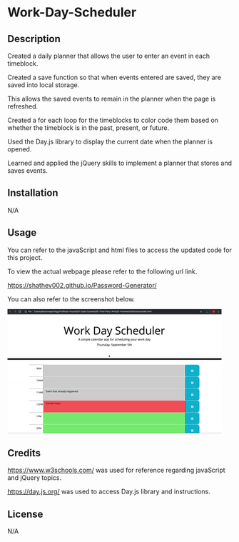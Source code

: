 # Work-Day-Scheduler

## Description

Created a daily planner that allows the user to enter an event in each timeblock.

Created a save function so that when events entered are saved, they are saved into local storage.

This allows the saved events to remain in the planner when the page is refreshed.

Created a for each loop for the timeblocks to color code them 
based on whether the timeblock is in the past, present, or future. 

Used the Day.js library to display the current date when the planner is opened. 

Learned and applied the jQuery skills to implement a planner that stores and saves events. 

## Installation

N/A

## Usage

You can refer to the javaScript and html files to access the updated code for this project. 

To view the actual webpage please refer to the following url link.

https://shathev002.github.io/Password-Generator/

You can also refer to the screenshot below. 

![alt text](Assets/05-third-party-apis-homework-demo.gif)

## Credits

https://www.w3schools.com/ was used for reference regarding javaScript and jQuery topics. 

https://day.js.org/ was used to access Day.js library and instructions.

## License

N/A